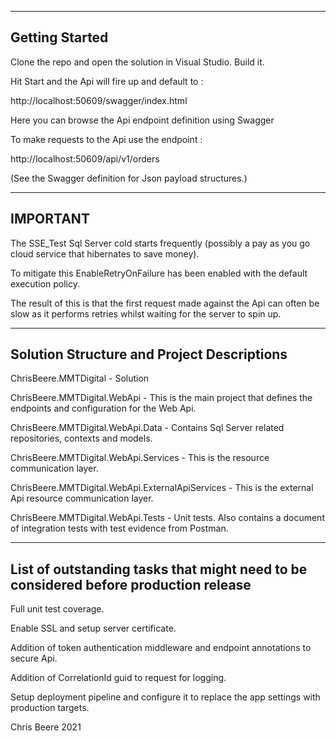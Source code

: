 ---------------
Getting Started
---------------

Clone the repo and open the solution in Visual Studio. Build it.

Hit Start and the Api will fire up and default to :

http://localhost:50609/swagger/index.html 

Here you can browse the Api endpoint definition using Swagger


To make requests to the Api use the endpoint :

http://localhost:50609/api/v1/orders

(See the Swagger definition for Json payload structures.)

---------
IMPORTANT
---------

The SSE_Test Sql Server cold starts frequently (possibly a pay as you go cloud service that hibernates to save money).

To mitigate this EnableRetryOnFailure has been enabled with the default execution policy. 

The result of this is that the first request made against the Api can often be slow as it performs retries whilst waiting for the server to spin up.

-------------------------------------------
Solution Structure and Project Descriptions
-------------------------------------------
ChrisBeere.MMTDigital - Solution 

ChrisBeere.MMTDigital.WebApi - This is the main project that defines the endpoints and configuration for the Web Api.

ChrisBeere.MMTDigital.WebApi.Data - Contains Sql Server related repositories, contexts and models.

ChrisBeere.MMTDigital.WebApi.Services - This is the resource communication layer.

ChrisBeere.MMTDigital.WebApi.ExternalApiServices - This is the external Api resource communication layer.

ChrisBeere.MMTDigital.WebApi.Tests - Unit tests. Also contains a document of integration tests with test evidence from Postman.

------------------------------------------------------------------------------------
List of outstanding tasks that might need to be considered before production release
------------------------------------------------------------------------------------

Full unit test coverage. 

Enable SSL and setup server certificate.

Addition of token authentication middleware and endpoint annotations to secure Api.

Addition of CorrelationId guid to request for logging.

Setup deployment pipeline and configure it to replace the app settings with production targets.


Chris Beere 2021

